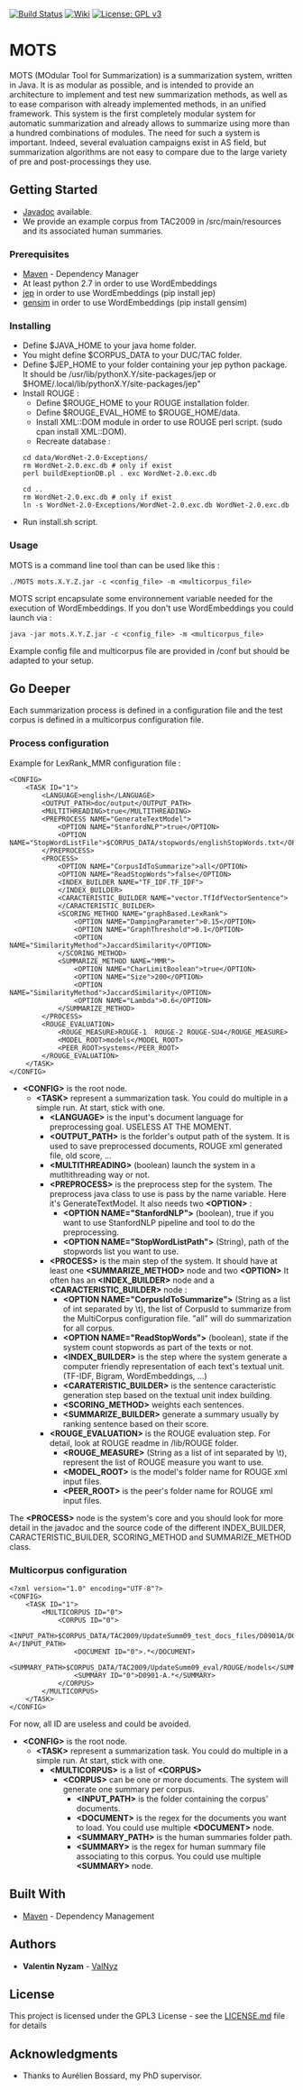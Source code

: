 [![Build Status](https://travis-ci.org/ToolAutomaticSum/MOTS.svg?branch=master)](https://travis-ci.org/ToolAutomaticSum/MOTS)
[![Wiki](https://img.shields.io/badge/docs-wiki-orange.svg)](https://toolautomaticsum.github.io/MOTS/)
[![License: GPL v3](https://img.shields.io/badge/License-GPL%20v3-blue.svg)](https://www.gnu.org/licenses/gpl-3.0)

# MOTS

MOTS (MOdular Tool for Summarization) is a summarization system, written in Java. It is as modular as possible, and is intended to provide an architecture to implement and test new summarization methods, as well as to ease comparison with already implemented methods, in an unified framework. This system is the first completely modular system for automatic summarization  and already allows to summarize using more than a hundred combinations of modules. The need for such a system is important. Indeed, several evaluation campaigns exist in AS field, but summarization algorithms are not easy to compare due to the large variety of pre and post-processings they use.

## Getting Started

* [Javadoc](https://toolautomaticsum.github.io/MOTS/) available.
* We provide an example corpus from TAC2009 in /src/main/resources and its associated human summaries.

### Prerequisites

* [Maven](https://maven.apache.org/) - Dependency Manager
* At least python 2.7 in order to use WordEmbeddings
* [jep](https://github.com/ninia/jep) in order to use WordEmbeddings (pip install jep)
* [gensim](https://radimrehurek.com/gensim/) in order to use WordEmbeddings (pip install gensim)


### Installing

* Define $JAVA_HOME to your java home folder.
* You might define $CORPUS_DATA to your DUC/TAC folder.
* Define $JEP_HOME to your folder containing your jep python package. It should be /usr/lib/pythonX.Y/site-packages/jep or $HOME/.local/lib/pythonX.Y/site-packages/jep"
* Install ROUGE :
	* Define $ROUGE_HOME to your ROUGE installation folder.
	* Define $ROUGE_EVAL_HOME to $ROUGE_HOME/data.
	* Install XML::DOM module in order to use ROUGE perl script. (sudo cpan install XML::DOM).
	* Recreate database :
	```
	cd data/WordNet-2.0-Exceptions/
	rm WordNet-2.0.exc.db # only if exist
	perl buildExeptionDB.pl . exc WordNet-2.0.exc.db

	cd ..
	rm WordNet-2.0.exc.db # only if exist
	ln -s WordNet-2.0-Exceptions/WordNet-2.0.exc.db WordNet-2.0.exc.db
	```
* Run install.sh script.

### Usage

MOTS is a command line tool than can be used like this :

```
./MOTS mots.X.Y.Z.jar -c <config_file> -m <multicorpus_file>
```

MOTS script encapsulate some environnement variable needed for the execution of WordEmbeddings. If you don't use WordEmbeddings you could launch via :

```
java -jar mots.X.Y.Z.jar -c <config_file> -m <multicorpus_file>
```

Example config file and multicorpus file are provided in /conf but should be adapted to your setup.

## Go Deeper

Each summarization process is defined in a configuration file and the test corpus is defined in a multicorpus configuration file.

### Process configuration

Example for LexRank_MMR configuration file :
```
<CONFIG>
	<TASK ID="1">
		<LANGUAGE>english</LANGUAGE>
		<OUTPUT_PATH>doc/output</OUTPUT_PATH>
		<MULTITHREADING>true</MULTITHREADING>		
		<PREPROCESS NAME="GenerateTextModel">
			<OPTION NAME="StanfordNLP">true</OPTION>
			<OPTION NAME="StopWordListFile">$CORPUS_DATA/stopwords/englishStopWords.txt</OPTION>
		</PREPROCESS>
		<PROCESS>
			<OPTION NAME="CorpusIdToSummarize">all</OPTION>
			<OPTION NAME="ReadStopWords">false</OPTION>
			<INDEX_BUILDER NAME="TF_IDF.TF_IDF">
			</INDEX_BUILDER>
			<CARACTERISTIC_BUILDER NAME="vector.TfIdfVectorSentence">
			</CARACTERISTIC_BUILDER>
			<SCORING_METHOD NAME="graphBased.LexRank">
				<OPTION NAME="DampingParameter">0.15</OPTION>
				<OPTION NAME="GraphThreshold">0.1</OPTION>
				<OPTION NAME="SimilarityMethod">JaccardSimilarity</OPTION>
			</SCORING_METHOD>
			<SUMMARIZE_METHOD NAME="MMR">
				<OPTION NAME="CharLimitBoolean">true</OPTION>
				<OPTION NAME="Size">200</OPTION>
				<OPTION NAME="SimilarityMethod">JaccardSimilarity</OPTION>
				<OPTION NAME="Lambda">0.6</OPTION>
			</SUMMARIZE_METHOD>
		</PROCESS>
		<ROUGE_EVALUATION>
			<ROUGE_MEASURE>ROUGE-1	ROUGE-2	ROUGE-SU4</ROUGE_MEASURE>
			<MODEL_ROOT>models</MODEL_ROOT>
			<PEER_ROOT>systems</PEER_ROOT>
		</ROUGE_EVALUATION>
	</TASK>
</CONFIG>
```

* <b>\<CONFIG\></b> is the root node.
	* <b>\<TASK\></b> represent a summarization task. You could do multiple in a simple run. At start, stick with one.
		* <b>\<LANGUAGE\></b> is the input's document language for preprocessing goal. USELESS AT THE MOMENT.
		* <b>\<OUTPUT_PATH\></b> is the forlder's output path of the system. It is used to save preprocessed documents, ROUGE xml generated file, old score, ...
		* <b>\<MULTITHREADING\></b> (boolean) launch the system in a mutltithreading way or not.
		* <b>\<PREPROCESS\></b> is the preprocess step for the system. The preprocess java class to use is pass by the name variable. Here it's GenerateTextModel. It also needs two <b>\<OPTION\></b> :
			* <b>\<OPTION NAME="StanfordNLP"\></b> (boolean), true if you want to use StanfordNLP pipeline and tool to do the preprocessing.
			* <b>\<OPTION NAME="StopWordListPath"\></b> (String), path of the stopwords list you want to use.
		* <b>\<PROCESS\></b> is the main step of the system. It should have at least one <b>\<SUMMARIZE_METHOD\></b> node and two <b>\<OPTION\></b> It often has an <b>\<INDEX_BUILDER\></b> node and a <b>\<CARACTERISTIC_BUILDER\></b> node :
			* <b>\<OPTION NAME="CorpusIdToSummarize"\></b> (String as a list of int separated by \t), the list of CorpusId to summarize from the MultiCorpus configuration file. "all" will do summarization for all corpus.
			* <b>\<OPTION NAME="ReadStopWords"\></b> (boolean), state if the system count stopwords as part of the texts or not.
			* <b>\<INDEX_BUILDER\></b> is the step where the system generate a computer friendly representation of each text's textual unit. (TF-IDF, Bigram, WordEmbeddings, ...)
			* <b>\<CARATERISTIC_BUILDER\></b> is the sentence caracteristic generation step based on the textual unit index building.
			* <b>\<SCORING_METHOD\></b> weights each sentences. 
			* <b>\<SUMMARIZE_BUILDER\></b> generate a summary usually by ranking sentence based on their score.
		* <b>\<ROUGE_EVALUATION\></b> is the ROUGE evaluation step. For detail, look at ROUGE readme in /lib/ROUGE folder.
			* <b>\<ROUGE_MEASURE\></b> (String as a list of int separated by \t), represent the list of ROUGE measure you want to use.
			* <b>\<MODEL_ROOT\></b> is the model's folder name for ROUGE xml input files. 
			* <b>\<PEER_ROOT\></b> is the peer's folder name for ROUGE xml input files. 

The <b>\<PROCESS\></b> node is the system's core and you should look for more detail in the javadoc and the source code of the different INDEX_BUILDER, CARACTERISTIC_BUILDER, SCORING_METHOD and SUMMARIZE_METHOD class.

### Multicorpus configuration

```
<?xml version="1.0" encoding="UTF-8"?>
<CONFIG>
	<TASK ID="1">
		<MULTICORPUS ID="0">
			<CORPUS ID="0">
				<INPUT_PATH>$CORPUS_DATA/TAC2009/UpdateSumm09_test_docs_files/D0901A/D0901A-A</INPUT_PATH>
				<DOCUMENT ID="0">.*</DOCUMENT>
				<SUMMARY_PATH>$CORPUS_DATA/TAC2009/UpdateSumm09_eval/ROUGE/models</SUMMARY_PATH>
				<SUMMARY ID="0">D0901-A.*</SUMMARY>
			</CORPUS>
		</MULTICORPUS>
	</TASK>
</CONFIG>
```

For now, all ID are useless and could be avoided.

* <b>\<CONFIG\></b> is the root node.
	* <b>\<TASK\></b> represent a summarization task. You could do multiple in a simple run. At start, stick with one.
		* <b>\<MULTICORPUS\></b> is a list of <b>\<CORPUS\></b>
			* <b>\<CORPUS\></b> can be one or more documents. The system will generate one summary per corpus.
				* <b>\<INPUT_PATH\></b> is the folder containing the corpus' documents.
				* <b>\<DOCUMENT\></b> is the regex for the documents you want to load. You could use multiple <b>\<DOCUMENT\></b> node.
				* <b>\<SUMMARY_PATH\></b> is the human summaries folder path.
				* <b>\<SUMMARY\></b> is the regex for human summary file associating to this corpus. You could use multiple <b>\<SUMMARY\></b> node.
				 
## Built With

* [Maven](https://maven.apache.org/) - Dependency Management

## Authors

* **Valentin Nyzam** - [ValNyz](https://github.com/ValNyz)

## License

This project is licensed under the GPL3 License - see the [LICENSE.md](LICENSE.md) file for details

## Acknowledgments

* Thanks to Aurélien Bossard, my PhD supervisor.
